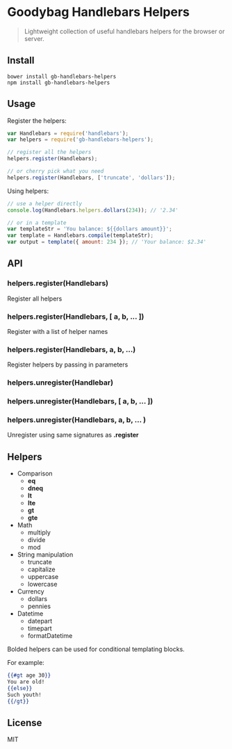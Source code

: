 # Goodybag Handlebars Helpers
> Lightweight collection of useful handlebars helpers
> for the browser or server.

## Install

```shell
bower install gb-handlebars-helpers
npm install gb-handlebars-helpers
```

## Usage

Register the helpers:

```js
var Handlebars = require('handlebars');
var helpers = require('gb-handlebars-helpers');

// register all the helpers
helpers.register(Handlebars);

// or cherry pick what you need
helpers.register(Handlebars, ['truncate', 'dollars']);
```

Using helpers:

```js
// use a helper directly
console.log(Handlebars.helpers.dollars(234)); // '2.34'

// or in a template
var templateStr = 'You balance: ${{dollars amount}}';
var template = Handlebars.compile(templateStr);
var output = template({ amount: 234 }); // 'Your balance: $2.34'
```

## API

### helpers.register(Handlebars)

Register all helpers

### helpers.register(Handlebars, [ a, b, ... ])

Register with a list of helper names

### helpers.register(Handlebars, a, b, ...)

Register helpers by passing in parameters

### helpers.unregister(Handlebar)
### helpers.unregister(Handlebars, [ a, b, ... ])
### helpers.unregister(Handlebars, a, b, ... )

Unregister using same signatures as **.register**

## Helpers

* Comparison
  * **eq**
  * **dneq**
  * **lt**
  * **lte**
  * **gt**
  * **gte**
* Math
  * multiply
  * divide
  * mod
* String manipulation
  * truncate
  * capitalize
  * uppercase
  * lowercase
* Currency
  * dollars
  * pennies
* Datetime
  * datepart
  * timepart
  * formatDatetime

Bolded helpers can be used for conditional
templating blocks.

For example:

```handlebars
{{#gt age 30}}
You are old!
{{else}}
Such youth!
{{/gt}}
```

## License

MIT
